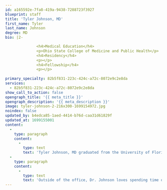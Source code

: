 ```yaml
---
id: a165592e-7fa8-419a-9438-7288723f3927
blueprint: staff
title: 'Tyler Johnson, MD'
first_name: Tyler
last_name: Johnson
degree: MD
bio: |2-

              <h4>Medical Education</h4>
              <p>Ohio State College of Medicine and Public Health</p>
              <h4>Residency</h4>
              <p></p>
              <h4>Fellowship</h4>
              <p></p>
          
primary_specialty: 82b5f831-223c-424c-a72c-8072e9c2e8da
services:
  - 82b5f831-223c-424c-a72c-8072e9c2e8da
show_call_to_action: false
opengraph_title: '{{ meta_title }}'
opengraph_description: '{{ meta_description }}'
image: tyler-johnson-2-216x300-1699154972.jpg
noindex: false
updated_by: b4edca85-1aed-4414-b76d-caa31d61829f
updated_at: 1699155001
content:
  -
    type: paragraph
    content:
      -
        type: text
        text: 'Tyler Johnson, MD graduated from the University of Florida with a Bachelor of Arts and went on to earn a Master of Health Administration (MHA) from Ohio State University, and a Master of Biomedical Sciences (MSBS) from the University of Toledo before returning to Ohio State for medical school. His passion for primary care and developing close relationships with his patients led Dr. Johnson to pursue a career in family medicine. He received his medical degree from The Ohio State University College of Medicine and completed his residency at Halifax Health. Dr. Johnson served as Chief Resident and received the Phi-Yen Nguyen Award for Excellence in Pediatrics as well as the Brian Blaxall Award, the highest honor given to a graduating resident.'
  -
    type: paragraph
    content:
      -
        type: text
        text: 'Outside of the office, Dr. Johnson loves spending time outdoors with his wife and two sons. Whether on a boat, at the beach or Disney World, Dr. Johnson and his family love to enjoy the Florida sunshine year-round.'
---
```

